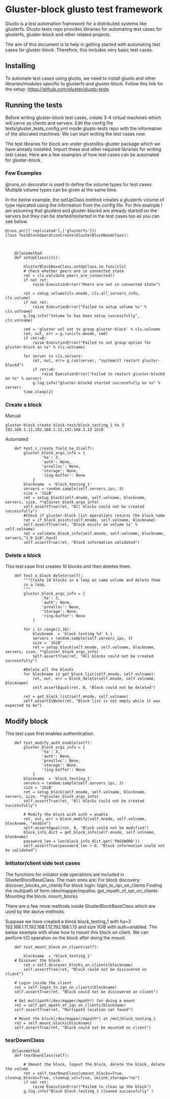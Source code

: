 # Gluster-block glusto test framework 

Glusto is a test automation framework for a distributed systems like glusterfs.
Glusto-tests repo provides libraries for automating test cases for glusterfs, gluster-block and other related projects.

The aim of this document is to help in getting started with automating test cases for gluster-block. Therefore, this includes very basic test cases.

## Installing

To automate test cases using glusto, we need to install glusto and other libraries/modules specific to glusterfs and gluster-block.
Follow this link for the setup: https://github.com/gluster/glusto-tests

## Running the tests

Before writing gluster-block test cases, create 3-4 virtual machines which will serve as clients and servers.
Edit the config file tests/gluster_tests_config.yml inside glusto-tests repo with the information of the allocated machines.
We can start writing the test cases now.

The test libraries for block are under glustolibs-gluster package which we have already installed. Import these and other required libraries for writing test cases.
Here are a few examples of how test cases can be automated for gluster-block.

### Few Examples

@runs_on decorator is used to define the volume types for test cases. Multiple volume types can be given at the same time.

In the below example, the setUpClass method creates a glusterfs volume of type repicated using the information from the config file.
For this example I am assuming that glusterd and gluster-blockd are already started on the servers but they can be started/restarted in the test cases too as you can see below. 

```
@runs_on([['replicated'],['glusterfs']])
class TestBlockOperationCreate(GlusterBlockBaseClass):



    @classmethod
    def setUpClass(cls):

        GlusterBlockBaseClass.setUpClass.im_func(cls)
        # check whether peers are in connected state
        ret = cls.validate_peers_are_connected()
        if not ret:
            raise ExecutionError("Peers are not in connected state")

        ret = setup_volume(cls.mnode, cls.all_servers_info, cls.volume)
        if not ret:
            raise ExecutionError("Failed to setup volume %s" % cls.volname)
        g.log.info("Volume %s has been setuo successfully", cls.volname)

        cmd = 'gluster vol set %s group gluster-block' % cls.volname
        ret, out, err = g.run(cls.mnode, cmd)
        if ret!=0:
            raise ExecutionError("Failed to set group option for gluster-block on %s" % cls.volname)

        for server in cls.servers:
            ret, out, err= g.run(server, "systemctl restart gluster-blockd")
            if ret!=0:
                raise ExecutionError("Failed to restart gluster-blockd on %s" % server)
            g.log.info("gluster-blockd started successfully on %s" % server)
        time.sleep(2)
```

### Create a block

Manual

```
gluster-block create block-test/block_testing_1 ha 3 192.168.1.11,192.168.1.12,192.168.1.13 1GiB
```

Automated
```
    def test_c_create_field_ha_3(self):
        gluster_block_args_info = {
                'ha': 3,
                'auth': None,
                'prealloc': None,
                'storage': None,
                'ring-buffer': None
            }
        blockname  = 'block_testing_1'
        servers = random.sample(self.servers_ips, 3)
        size = '1GiB'
        ret = setup_block(self.mnode, self.volname, blockname, servers, size, **gluster_block_args_info)
        self.assertTrue(ret, "All blocks could not be created successfully")
        #Check if gluster-block list operations returns the block name
        ret = if_block_exists(self.mnode, self.volname, blockname)
        self.assertTrue(ret, "Block exists on volume %s" % self.volname)
        ret = validate_block_info(self.mnode, self.volname, blockname, servers,"1.0 GiB",ha=3)
        self.assertTrue(ret, "Block information validated")
```

### Delete a block

This test case first creates 10 blocks and then deletes them.

```
    def test_a_block_delete(self):
        """Create 10 blocks in a loop on same volume and delete them 
        in a loop.
        """
        gluster_block_args_info = {
                'ha': 3,
                'auth': None,
                'prealloc': None,
                'storage': None,
                'ring-buffer': None
            }
        
        for i in range(1,10):
            blockname  = 'block_testing_%d' % i
            servers = random.sample(self.servers_ips, 3)
            size = '1GiB'
            ret = setup_block(self.mnode, self.volname, blockname, servers, size, **gluster_block_args_info)
            self.assertTrue(ret, "All blocks could not be created successfully")

        #Delete all the blocks
        for blockname in get_block_list(self.mnode, self.volname):
            ret, out, err = block_delete(self.mnode, self.volname, blockname)
            self.assertEqual(ret, 0, "Block could not be deleted")

        ret = get_block_list(self.mnode, self.volname)
        self.assertIsNone(ret, "Block list is not empty while it was expected to be")
```
## Modify block 

This test case first enables authentication.

```
    def test_modify_auth_enable(self):
        gluster_block_args_info = {
                'ha': 3,
                'auth': None,
                'prealloc': None,
                'storage': None,
                'ring-buffer': None
            }
        blockname  = 'block_testing_1'
        servers = random.sample(self.servers_ips, 3)
        size = '2GiB'
        ret = setup_block(self.mnode, self.volname, blockname, servers, size, **gluster_block_args_info)
        self.assertTrue(ret, "All blocks could not be created successfully")

        # Modify the block with auth = enable
        ret, out, err = block_modify(self.mnode, self.volname, blockname, "enable")
        self.assertEqual(ret, 0, "Block could not be modified")
        block_info_dict = get_block_info(self.mnode, self.volname, blockname)
        password_len = len(block_info_dict.get('PASSWORD'))
        self.assertTrue(password_len > 0, "Block information could not be validated")

```

### Initiator/client side test cases

The functions for initiator side operations are included in GlusterBlockBaseClass. The main ones are:
For block discovery: discover_blocks_on_clients
For block login:  login_to_iqn_on_clients
Finding the multipath of form /dev/mapper/mpatha: get_mpath_of_iqn_on_clients
Mounting the block: mount_blocks

There are a few more methods inside GlusterBlockBaseClass which are used by the above methods.

Suppose we have created a block block_testing_1 with ha=3 192.168.1.11,192.168.1.12,192.168.1.13 and size 1GiB with auth=enabled. The below example with show how to mount this block on client.
We can perform I/O operation on the block after doing the mount.

```
    def test_mount_block_on_client(self):

        blockname  = 'block_testing_1'
	# Discover the block
        ret = self.discover_blocks_on_clients(blockname)
        self.assertTrue(ret, "Block could not be discovered on client")

	# Login inside the client
	ret = self.login_to_iqn_on_clients(blockname)
	self.assertTrue(ret, "Block could not be discovered on client")
	
	# Get multipath(/dev/mapper/mpath*) for doing a mount 
	ret = self.get_mpath_of_iqn_on_clients(blockname)
	self.assertTrue(ret, "Multipath location not found")
	
	# Mount the block(/dev/mapper/mapath*) at /mnt/block_testing_1
	ret = self.mount_blocks(blockname)
	self.assertTrue(ret, "Block could not be mounted on client")

```

### tearDownClass

```
   @classmethod
    def tearDownClass(self):
       
        # Umount the block, logout the block, delete the block, delete the volume
        ret = self.tearDownClass(umount_blocks=True, cleanup_blocks=True, cleanup_vol=True, unlink_storage="no")
        if not ret:
            raise ExecutionError("Failed to clean up the block")
        g.log.info("Block block_testing_1 cleaned successfully" )

```
